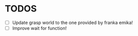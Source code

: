 # TODOS

- [ ] Update grasp world to the one provided by franka emika!
- [ ] Improve wait for function!